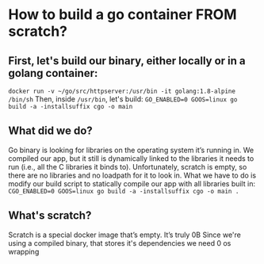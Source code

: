 # How to build a go container FROM scratch?

## First, let's build our binary, either locally or in a golang container:
`docker run -v ~/go/src/httpserver:/usr/bin -it golang:1.8-alpine /bin/sh`
Then, inside `/usr/bin`, let's build: `GO_ENABLED=0 GOOS=linux go build -a -installsuffix cgo -o main`

## What did we do?

Go binary is looking for libraries on the operating system it’s running in. We compiled our app, but it still is dynamically linked to the libraries it needs to run (i.e., all the C libraries it binds to). Unfortunately, scratch is empty, so there are no libraries and no loadpath for it to look in. What we have to do is modify our build script to statically compile our app with all libraries built in:
`CGO_ENABLED=0 GOOS=linux go build -a -installsuffix cgo -o main .`

## What's scratch?
Scratch is a special docker image that’s empty. It’s truly 0B
Since we're using a compiled binary, that stores it's dependencies we need 0 os wrapping

